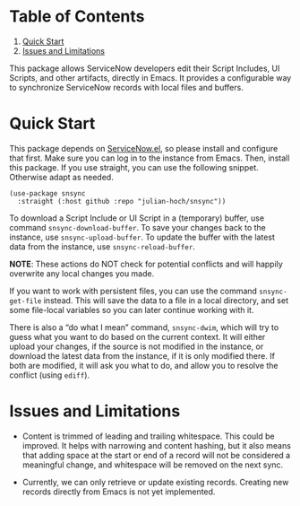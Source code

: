# Table of Contents

1.  [Quick Start](#orgb1afbde)
2.  [Issues and Limitations](#orgc36b9a8)

This package allows ServiceNow developers edit their Script Includes, UI Scripts, and other artifacts, directly in Emacs. It provides a configurable way to synchronize ServiceNow records with local files and buffers.


<a id="orgb1afbde"></a>

# Quick Start

This package depends on [ServiceNow.el](https://github.com/julian-hoch/ServiceNow.el), so please install and configure that first. Make sure you can log in to the instance from Emacs. Then, install this package. If you use straight, you can use the following snippet. Otherwise adapt as needed.

```emacs-lisp
(use-package snsync
  :straight (:host github :repo "julian-hoch/snsync"))
```

To download a Script Include or UI Script in a (temporary) buffer, use command `snsync-download-buffer`. To save your changes back to the instance, use `snsync-upload-buffer`. To update the buffer with the latest data from the instance, use `snsync-reload-buffer`.

**NOTE**: These actions do NOT check for potential conflicts and will happily overwrite any local changes you made.

If you want to work with persistent files, you can use the command `snsync-get-file` instead. This will save the data to a file in a local directory, and set some file-local variables so you can later continue working with it.

There is also a “do what I mean” command, `snsync-dwim`, which will try to guess what you want to do based on the current context. It will either upload your changes, if the source is not modified in the instance, or download the latest data from the instance, if it is only modified there. If both are modified, it will ask you what to do, and allow you to resolve the conflict (using `ediff`).


<a id="orgc36b9a8"></a>

# Issues and Limitations

-   Content is trimmed of leading and trailing whitespace. This could be improved. It helps with narrowing and content hashing, but it also means that adding space at the start or end of a record will not be considered a meaningful change, and whitespace will be removed on the next sync.

-   Currently, we can only retrieve or update existing records. Creating new records directly from Emacs is not yet implemented.
